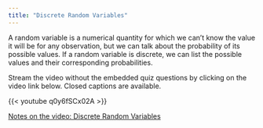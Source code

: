```yaml
---
title: "Discrete Random Variables"
---
```

A random variable is a numerical quantity for which we can’t know the value it will be for any observation, but we can talk about the probability of its possible values. If a random variable is discrete, we can list the possible values and their corresponding probabilities.

Stream the video without the embedded quiz questions by clicking on the video link below. Closed captions are available.

{{< youtube q0y6fSCx02A >}}

[Notes on the video: Discrete Random Variables](../5-2-Discrete-Random-Variables.pdf)